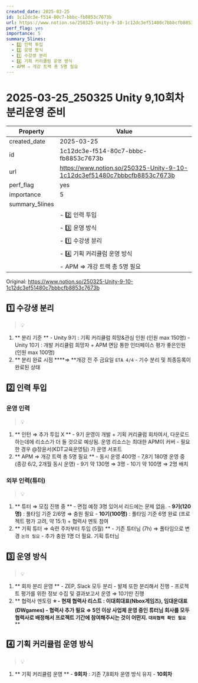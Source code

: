 ```yaml
---
created_date: 2025-03-25
id: 1c12dc3e-f514-80c7-bbbc-fb8853c7673b
url: https://www.notion.so/250325-Unity-9-10-1c12dc3ef51480c7bbbcfb8853c7673b
perf_flag: yes
importance: 5
summary_5lines:
  - 2️⃣ 인력 투입
  - 3️⃣ 운영 방식
  - 1️⃣ 수강생 분리
  - 4️⃣ 기획 커리큘럼 운영 방식
  - APM ⇒ 개강 트랙 총 5명 필요
---
```


# 2025-03-25_250325 Unity 9,10회차 분리운영 준비

| Property | Value |
| --- | --- |
| created_date | 2025-03-25 |
| id | 1c12dc3e-f514-80c7-bbbc-fb8853c7673b |
| url | https://www.notion.so/250325-Unity-9-10-1c12dc3ef51480c7bbbcfb8853c7673b |
| perf_flag | yes |
| importance | 5 |
| summary_5lines | |
|  | - 2️⃣ 인력 투입 |
|  | - 3️⃣ 운영 방식 |
|  | - 1️⃣ 수강생 분리 |
|  | - 4️⃣ 기획 커리큘럼 운영 방식 |
|  | - APM ⇒ 개강 트랙 총 5명 필요 |

Original: https://www.notion.so/250325-Unity-9-10-1c12dc3ef51480c7bbbcfb8853c7673b

## 1️⃣ 수강생 분리 
> 💡 
  1. ** 분리 기준 **
    - Unity 9기 : 기획 커리큘럼 희망&관심 인원 (인원 max 150명)
    - Unity 10기 : 개발 커리큘럼 희망자 + APM 면담 통한 인터페이스 평가 좋은인원 (인원 max 100명)
  1. ** 분리 완료 시점 ****⇒ **개강 전 주 금요일 `ETA 4/4`
    - 기수 분리 및 최종등록이 완료된 상태

## 2️⃣ 인력 투입

### 운영 인력
> 💡 
  1. ** 인턴 ⇒ 추가 투입 X **
    - 9기 운영이 개발 + 기획 커리큘럼 회차여서, 다운로드하는데에 리소스가 더 들 것으로 예상됨. 운영 리소스는 최대한 APM이 커버 
    - 필요한 경우 @장윤서(KDT교육운영팀) 가 운영 서포트 
  1. ** APM ⇒ 개강 트랙 총 5명 필요 **
    - 동시 운영 400명 
    - 7,8기 180명 운영 중 (종강 6/2, 2개월 동시 운영)
    - 9기 약 130명 ⇒ 3명 
    - 10기 약 100명 ⇒ 2명 배치 

### 외부 인력(튜터)
> 💡 
  1. ** 튜터 ⇒ 모집 진행 중 **
    - 면접 예정 3명 있어서 리드에는 문제 없음. 
    - **9기(120명)** : 풀타임 기준 2/6명 ⇒ 충원 필요
    - **10기(100명)** : 풀타임 기준 6명 완료 (프로젝트 평가 고려, 약 15:1) + 협력사 멘토 참여
  1. ** 기획 튜터 ⇒ 숙련 주차부터 투입 (5월) **
    - 기존 튜터님 (7h) ⇒ 풀타임으로 변경 `논의 필요` 
    - 추가 충원 1명 더 필요. 기획 튜터님 

## 3️⃣ 운영 방식
> 💡 
  1. ** 회차 분리 운영 **
    - ZEP, Slack 모두 분리
    - 발제 또한 분리해서 진행 
    - 프로젝트 평가를 위한 정보 수집 및 결과보고서 운영 ⇒ 10기만 진행 
  1. ** 협력사 멘토링 **⭐
    - 현재 협력사 리스트 : 이대희대표(Nbox게임즈), 임대운대표(DWgames)
    - 협력사 추가 필요 ⇒ 5인 이상 사업체 운영 중인 튜터님 회사를 모두 협력사로 배정해서 프로젝트 기간에 참여해주시는 것이 어떤지. **`대외협력 확인 필요`**** **

## 4️⃣ 기획 커리큘럼 운영 방식
> 💡 
  1. ** 기획 커리큘럼 운영 **
    - **9회차** : 기존 7,8회차 운영 방식 유지 
    - **10회차**
